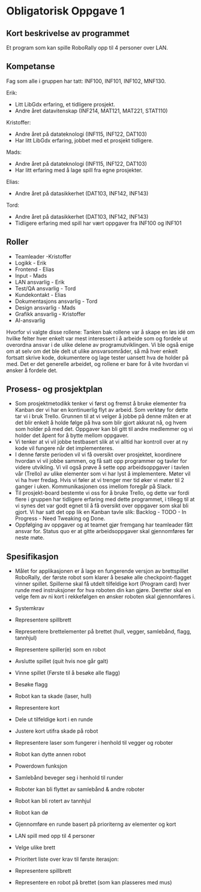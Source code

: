 # Obligatorisk Oppgave 1

## Kort beskrivelse av programmet
Et program som kan spille RoboRally opp til 4 personer over LAN.

## Kompetanse
Fag som alle i gruppen har tatt:
INF100, INF101, INF102, MNF130.

Erik:
*   Litt LibGdx erfaring, et tidligere prosjekt.
*   Andre året datavitenskap (INF214, MAT121, MAT221, STAT110)

Kristoffer:
*   Andre året på datateknologi (INF115, INF122, DAT103)
*   Har litt LibGdx erfaring, jobbet med et prosjekt tidligere.

Mads:
*   Andre året på datateknologi (INF115, INF122, DAT103)
*   Har litt erfaring med å lage spill fra egne prosjekter.


Elias:
*   Andre året på datasikkerhet (DAT103, INF142, INF143)

Tord:
*   Andre året på datasikkerhet (DAT103, INF142, INF143)
*   Tidligere erfaring med spill har vært oppgaver fra INF100 og INF101


## Roller
*   Teamleader -Kristoffer
*   Logikk - Erik
*   Frontend - Elias
*   Input - Mads
*   LAN ansvarlig - Erik
*   Test/QA ansvarlig - Tord
*   Kundekontakt - Elias
*   Dokumentasjons ansvarlig - Tord
*   Design ansvarlig - Mads
*   Grafikk ansvarlig - Kristoffer
*   AI-ansvarlig

Hvorfor vi valgte disse rollene:
Tanken bak rollene var å skape en løs idé om hvilke felter hver enkelt var mest interessert i å arbeide som og fordele 
ut overordna ansvar i de ulike delene av programutviklingen.
Vi ble også enige om at selv om det ble delt ut ulike ansvarsområder, så må hver enkelt fortsatt skrive kode, 
dokumentere og lage tester uansett hva de holder på med. Det er det generelle arbeidet, og rollene er bare for å vite 
hvordan vi ønsker å fordele det.


## Prosess- og prosjektplan
*   Som prosjektmetodikk tenker vi først og fremst å bruke elementer fra Kanban der vi har en kontinuerlig flyt av arbeid.
Som verktøy for dette tar vi i bruk Trello. Grunnen til at vi velger å jobbe på denne måten er at det blir enkelt å 
holde følge på hva som blir gjort akkurat nå, og hvem som holder på med det. Oppgaver kan bli gitt til andre medlemmer 
og vi holder det åpent for å bytte mellom oppgaver.
*   Vi tenker at vi vil jobbe testbasert slik at vi alltid har kontroll over at ny kode vil fungere når det implementeres.
*   I denne første perioden vil vi få oversikt over prosjektet, koordinere hvordan vi vil jobbe sammen, og få satt opp 
programmer og tavler for videre utvikling. Vi vil også prøve å sette opp arbeidsoppgaver i tavlen vår (Trello) av ulike 
elementer som vi har lyst å implementere. Møter vil vi ha hver fredag. Hvis vi føler at vi trenger mer tid øker vi møter
 til 2 ganger i uken. Kommunikasjonen oss imellom foregår på Slack.
*   Til prosjekt-board bestemte vi oss for å bruke Trello, og dette var fordi flere i gruppen har tidligere erfaring med 
dette programmet, i tillegg til at vi synes det var godt egnet til å få oversikt over oppgaver som skal bli gjort. 
Vi har satt det opp lik en Kanban tavle slik: Backlog - TODO - In Progress -
Need Tweaking og Done.
*   Oppfølging av oppgaver og at teamet gjør fremgang har teamleader fått ansvar for. 
Status quo er at gitte arbeidsoppgaver skal gjennomføres før neste møte.


## Spesifikasjon
*   Målet for applikasjonen er å lage en fungerende versjon av brettspillet RoboRally, der første robot som klarer å besøke alle checkpoint-flagget vinner spillet. Spillerne skal få utdelt tilfeldige kort (Program card) hver runde med instruksjoner for hva roboten din kan gjøre. Deretter skal en velge fem av ni kort i rekkefølgen en ønsker roboten skal gjennomføres i.
*   Systemkrav
  *   Representere spillbrett
  *   Representere brettelementer på brettet (hull, vegger, samlebånd, flagg, tannhjul)
  *   Representere spiller(e) som en robot
  *   Avslutte spillet (quit hvis noe går galt)
  *   Vinne spillet (Første til å besøke alle flagg)
  *   Besøke flagg
  *   Robot kan ta skade (laser, hull)
  *   Representere kort
  *   Dele ut tilfeldige kort i en runde
  *   Justere kort utifra skade på robot
  *   Representere laser som fungerer i henhold til vegger og roboter
  *   Robot kan dytte annen robot
  *   Powerdown funksjon 
  *   Samlebånd beveger seg i henhold til runder
  *   Roboter kan bli flyttet av samlebånd & andre roboter
  *   Robot kan bli rotert av tannhjul
  *   Robot kan dø
  *   Gjennomføre en runde basert på prioriterng av elementer og kort
  *   LAN spill med opp til 4 personer 
  *   Velge ulike brett
 
*   Prioritert liste over krav til første iterasjon:
  *   Representere spillbrett
  *   Representere en robot på brettet (som kan plasseres med mus)
   
